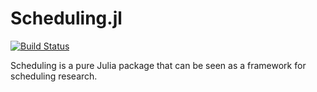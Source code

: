 # Scheduling.jl

[![Build Status](https://api.travis-ci.com/bprzybylski/Scheduling.jl.svg?branch=master)](https://travis-ci.com/bprzybylski/Scheduling.jl)

Scheduling is a pure Julia package that can be seen as a framework for scheduling research.

